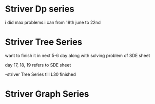 # Striver Dp series 

i did max problems i can  from 18th june to 22nd

# Striver Tree Series

want to finish it in next 5-6 day along with solving problem of SDE sheet

day 17, 18, 19 refers to SDE sheet

  -striver Tree Series till L30 finished

# Striver Graph Series

